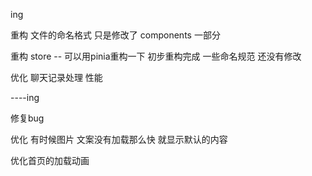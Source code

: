 ing



重构 文件的命名格式 只是修改了 components 一部分

重构 store --   可以用pinia重构一下  初步重构完成 一些命名规范 还没有修改

优化 聊天记录处理 性能

----ing

修复bug


优化 有时候图片 文案没有加载那么快 就显示默认的内容

优化首页的加载动画  